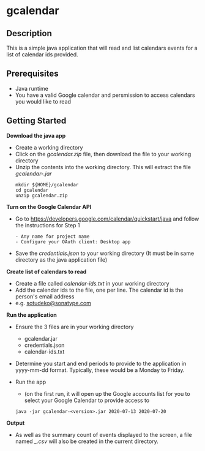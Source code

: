 # gcalendar

## Description

This is a simple java application that will read and list calendars events for a list of calendar ids provided.

## Prerequisites

  * Java runtime
  * You have a valid Google calendar and persmission to access calendars you would like to read

## Getting Started

**Download the java app**
  * Create a working directory
  * Click on the *gcalendar.zip* file, then download the file to your working directory
  * Unzip the contents into the working directory. This will extract the file *gcalendar-<version>.jar*
	```
	mkdir ${HOME}/gcalendar
	cd gcalendar
	unzip gcalendar.zip
	```
	
**Turn on the Google Calendar API**
  * Go to https://developers.google.com/calendar/quickstart/java and follow the instructions for Step 1
	```
	- Any name for project name
	- Configure your OAuth client: Desktop app 
	```
  *  Save the *credentials.json* to your working directory (It must be in same directory as the java application file)

**Create list of calendars to read**
  * Create a file called *calendar-ids.txt* in your working directory
  * Add the calendar ids to the file, one per line. The calendar id is the person's email address
  * e.g. sotudeko@sonatype.com

**Run the application**
  * Ensure the 3 files are in your working directory
       
      - gcalendar.jar
      - credentials.json
      - calendar-ids.txt

  * Determine you start and end periods to provide to the application in yyyy-mm-dd format. Typically, these would be a Monday to Friday.
  * Run the app
	* (on the first run, it will open up the Google accounts list for you to select your Google Calendar to provide access to
	```
	java -jar gcalendar-<version>.jar 2020-07-13 2020-07-20
	```
	
**Output**
  * As well as the summary count of events displayed to the screen, a file named *<startdate>_<enddate>.csv* will also be created in the current directory.



